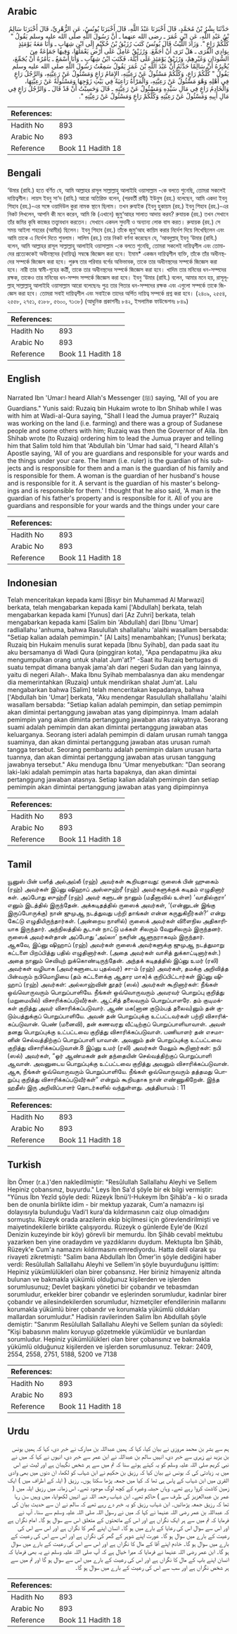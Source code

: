 ## Arabic


<div dir="rtl" lang="ar" style={{fontSize:'larger',backgroundColor:'#f8f9fa',padding:20}}>
حَدَّثَنَا بِشْرُ بْنُ مُحَمَّدٍ، قَالَ أَخْبَرَنَا عَبْدُ اللَّهِ، قَالَ أَخْبَرَنَا يُونُسُ، عَنِ الزُّهْرِيِّ، قَالَ أَخْبَرَنَا سَالِمُ بْنُ عَبْدِ اللَّهِ، عَنِ ابْنِ عُمَرَ ـ رضى الله عنهما ـ أَنَّ رَسُولَ اللَّهِ صلى الله عليه وسلم يَقُولُ ‏"‏ كُلُّكُمْ رَاعٍ ‏"‏‏.‏ وَزَادَ اللَّيْثُ قَالَ يُونُسُ كَتَبَ رُزَيْقُ بْنُ حُكَيْمٍ إِلَى ابْنِ شِهَابٍ ـ وَأَنَا مَعَهُ يَوْمَئِذٍ بِوَادِي الْقُرَى ـ هَلْ تَرَى أَنْ أُجَمِّعَ‏.‏ وَرُزَيْقٌ عَامِلٌ عَلَى أَرْضٍ يَعْمَلُهَا، وَفِيهَا جَمَاعَةٌ مِنَ السُّودَانِ وَغَيْرِهِمْ، وَرُزَيْقٌ يَوْمَئِذٍ عَلَى أَيْلَةَ، فَكَتَبَ ابْنُ شِهَابٍ ـ وَأَنَا أَسْمَعُ ـ يَأْمُرُهُ أَنْ يُجَمِّعَ، يُخْبِرُهُ أَنَّ سَالِمًا حَدَّثَهُ أَنَّ عَبْدَ اللَّهِ بْنَ عُمَرَ يَقُولُ سَمِعْتُ رَسُولَ اللَّهِ صلى الله عليه وسلم يَقُولُ ‏"‏ كُلُّكُمْ رَاعٍ، وَكُلُّكُمْ مَسْئُولٌ عَنْ رَعِيَّتِهِ، الإِمَامُ رَاعٍ وَمَسْئُولٌ عَنْ رَعِيَّتِهِ، وَالرَّجُلُ رَاعٍ فِي أَهْلِهِ وَهْوَ مَسْئُولٌ عَنْ رَعِيَّتِهِ، وَالْمَرْأَةُ رَاعِيَةٌ فِي بَيْتِ زَوْجِهَا وَمَسْئُولَةٌ عَنْ رَعِيَّتِهَا، وَالْخَادِمُ رَاعٍ فِي مَالِ سَيِّدِهِ وَمَسْئُولٌ عَنْ رَعِيَّتِهِ ـ قَالَ وَحَسِبْتُ أَنْ قَدْ قَالَ ـ وَالرَّجُلُ رَاعٍ فِي مَالِ أَبِيهِ وَمَسْئُولٌ عَنْ رَعِيَّتِهِ وَكُلُّكُمْ رَاعٍ وَمَسْئُولٌ عَنْ رَعِيَّتِهِ ‏"‏‏.‏
</div>
<div style={{backgroundColor:'#f8f9fa',padding:20, marginBottom: 10}}><table> <thead> <tr> <th>References:</th> <th></th> </tr> </thead> <tbody><tr><td>Hadith No</td><td>893</td></tr><tr><td>Arabic No</td><td>893</td></tr><tr><td>Reference</td><td>Book 11 Hadith 18</td></tr></tbody></table></div>

## Bengali


<div dir="ltr" lang="bn" style={{fontSize:'larger',backgroundColor:'#f8f9fa',padding:20}}>
‘উমার (রাযি.) হতে বর্ণিত যে, আমি আল্লাহর রাসূল সাল্লাল্লাহু আলাইহি ওয়াসাল্লাম -কে বলতে শুনেছি, তোমরা সকলেই দায়িত্বশীল। লায়স ইবনু সা‘দ (রাযি.) আরো অতিরিক্ত বলেন, (পরবর্তী রাবী) ইউনুস (রহ.) বলেছেন, আমি একদা ইবনু শিহাব (রহ.)-এর সঙ্গে ওয়াদিউল কুরা নামক স্থানে ছিলাম। তখন রুযাইক (ইবনু হুকায়ম (রহ.) ইবনু শিহাব (রহ.)-এর নিকট লিখলেন, আপনি কী মনে করেন, আমি কি (এখানে) জুমু‘আহর সালাত আদায় করব? রুযায়ক (রহ.) তখন সেখানে তাঁর জমির কৃষি কাজের তত্ত্বাবধান করতেন। সেখানে একদল সুদানী ও অন্যান্য লোক বাস করত। রুযায়ক (রহ.) সে সময় আইলা শহরের (আমীর) ছিলেন। ইবনু শিহাব (রহ.) তাঁকে জুমু‘আহ কায়িম করার নির্দেশ দিয়ে লিখেছিলেন এবং আমি তাকে এ নির্দেশ দিতে শুনলাম। সালিম (রহ.) তার নিকট বর্ণনা করেছেন যে, ‘আবদুল্লাহ্ ইবনু ‘উমার (রাযি.) বলেন, আমি আল্লাহর রাসূল সাল্লাল্লাহু আলাইহি ওয়াসাল্লাম -কে বলতে শুনেছি, তোমরা সকলেই দায়িত্বশীল এবং তোমাদের প্রত্যেককেই অধীনস্থদের (দায়িত্ব) সম্বন্ধে জিজ্ঞেস করা হবে। ইমাম* একজন দায়িত্বশীল ব্যক্তি, তাঁকে তাঁর অধীনস্থদের সম্পর্কে জিজ্ঞেস করা হবে। পুরুষ তার পরিবার বর্গের অভিভাবক, তাকে তার অধীনস্থদের সম্পর্কে জিজ্ঞেস করা হবে। নারী তার স্বামী-গৃহের কর্ত্রী, তাকে তার অধীনস্থদের সম্পর্কে জিজ্ঞেস করা হবে। খাদিম তার মনিবের ধন-সম্পদের রক্ষক, তাকেও তার মনিবের ধন-সম্পদ সম্পর্কে জিজ্ঞেস করা হবে। ইবনু ‘উমার (রাযি.) বলেন, আমার মনে হয়, রাসূলূল্লাহ্ সাল্লাল্লাহু আলাইহি ওয়াসাল্লাম আরো বলেছেনঃ পুত্র তার পিতার ধন-সম্পদের রক্ষক এবং এগুলো সম্পর্কে তাকে জিজ্ঞেস করা হবে। তোমরা সবাই দায়িত্বশীল এবং সবাইকে তাদের অর্পিত দায়িত্ব সম্পর্কে প্রশ্ন করা হবে। (২৪০৯, ২৫৫৪, ২৫৫৮, ২৭৫১, ৫১৮৮, ৫৬০০, ৭১৩৮) (আধুনিক প্রকাশনীঃ ৮৪২, ইসলামিক ফাউন্ডেশনঃ ৮৪৯)
</div>
<div style={{backgroundColor:'#f8f9fa',padding:20, marginBottom: 10}}><table> <thead> <tr> <th>References:</th> <th></th> </tr> </thead> <tbody><tr><td>Hadith No</td><td>893</td></tr><tr><td>Arabic No</td><td>893</td></tr><tr><td>Reference</td><td>Book 11 Hadith 18</td></tr></tbody></table></div>

## English


<div dir="ltr" lang="en" style={{fontSize:'larger',backgroundColor:'#f8f9fa',padding:20}}>
Narrated Ibn 'Umar:I heard Allah's Messenger (ﷺ) saying, "All of you are Guardians." Yunis said: Ruzaiq bin Hukaim wrote to Ibn Shihab while I was with him at Wadi-al-Qura saying, "Shall I lead the Jumua prayer?" Ruzaiq was working on the land (i.e. farming) and there was a group of Sudanese people and some others with him; Ruzaiq was then the Governor of Aila. Ibn Shihab wrote (to Ruzaiq) ordering him to lead the Jumua prayer and telling him that Salim told him that 'Abdullah bin 'Umar had said, "I heard Allah's Apostle saying, 'All of you are guardians and responsible for your wards and the things under your care. The Imam (i.e. ruler) is the guardian of his subjects and is responsible for them and a man is the guardian of his family and is responsible for them. A woman is the guardian of her husband's house and is responsible for it. A servant is the guardian of his master's belongings and is responsible for them.' I thought that he also said, 'A man is the guardian of his father's property and is responsible for it. All of you are guardians and responsible for your wards and the things under your care
</div>
<div style={{backgroundColor:'#f8f9fa',padding:20, marginBottom: 10}}><table> <thead> <tr> <th>References:</th> <th></th> </tr> </thead> <tbody><tr><td>Hadith No</td><td>893</td></tr><tr><td>Arabic No</td><td>893</td></tr><tr><td>Reference</td><td>Book 11 Hadith 18</td></tr></tbody></table></div>

## Indonesian


<div dir="ltr" lang="id" style={{fontSize:'larger',backgroundColor:'#f8f9fa',padding:20}}>
Telah menceritakan kepada kami [Bisyr bin Muhammad Al Marwazi] berkata, telah mengabarkan kepada kami ['Abdullah] berkata, telah mengabarkan kepada kami [Yunus] dari [Az Zuhri] berkata, telah mengabarkan kepada kami [Salim bin 'Abdullah] dari [Ibnu 'Umar] radliallahu 'anhuma, bahwa Rasulullah shallallahu 'alaihi wasallam bersabda: "Setiap kalian adalah pemimpin." [Al Laits] menambahkan; [Yunus] berkata; Ruzaiq bin Hukaim menulis surat kepada [Ibnu Syihab], dan pada saat itu aku bersamanya di Wadi Qura (pinggiran kota), "Apa pendapatmu jika aku mengumpulkan orang untuk shalat Jum'at?" -Saat itu Ruzaiq bertugas di suatu tempat dimana banyak jama'ah dari negeri Sudan dan yang lainnya, yaitu di negeri Ailah-. Maka Ibnu Syihab membalasnya dan aku mendengar dia memerintahkan (Ruzaiq) untuk mendirikan shalat Jum'at. Lalu mengabarkan bahwa [Salim] telah menceritakan kepadanya, bahwa ['Abdullah bin 'Umar] berkata, "Aku mendengar Rasulullah shallallahu 'alaihi wasallam bersabda: "Setiap kalian adalah pemimpin, dan setiap pemimpin akan dimintai pertanggung jawaban atas yang dipimpinnya. Imam adalah pemimpin yang akan diminta pertanggung jawaban atas rakyatnya. Seorang suami adalah pemimpin dan akan dimintai pertanggung jawaban atas keluarganya. Seorang isteri adalah pemimpin di dalam urusan rumah tangga suaminya, dan akan dimintai pertanggung jawaban atas urusan rumah tangga tersebut. Seorang pembantu adalah pemimpin dalam urusan harta tuannya, dan akan dimintai pertanggung jawaban atas urusan tanggung jawabnya tersebut." Aku menduga Ibnu 'Umar menyebutkan: "Dan seorang laki-laki adalah pemimpin atas harta bapaknya, dan akan dimintai pertanggung jawaban atasnya. Setiap kalian adalah pemimpin dan setiap pemimpin akan dimintai pertanggung jawaban atas yang dipimpinnya
</div>
<div style={{backgroundColor:'#f8f9fa',padding:20, marginBottom: 10}}><table> <thead> <tr> <th>References:</th> <th></th> </tr> </thead> <tbody><tr><td>Hadith No</td><td>893</td></tr><tr><td>Arabic No</td><td>893</td></tr><tr><td>Reference</td><td>Book 11 Hadith 18</td></tr></tbody></table></div>

## Tamil


<div dir="ltr" lang="ta" style={{fontSize:'larger',backgroundColor:'#f8f9fa',padding:20}}>
யூனுஸ் பின் யஸீத் அல்அய்லீ (ரஹ்) அவர்கள் கூறியதாவது: ருஸைக் பின் ஹுகைம் (ரஹ்) அவர்கள் இப்னு ஷிஹாப் அஸ்ஸுஹ்ரீ (ரஹ்) அவர்களுக்குக் கடிதம் எழுதினார் கள். அப்போது ஸுஹ்ரீ (ரஹ்) அவர் களுடன் நானும் (மதீனாவில் உள்ள) ‘வாதில்குரா’ எனும் இடத்தில் இருந்தேன். அக்கடிதத்தில் ருஸைக் அவர்கள், ‘(என்னுடன் இங்கு இருப்போருக்கு) நான் ஜுமுஆ நடத்துவது பற்றி தாங்கள் என்ன கருதுகிறீர்கள்?’ என்று கேட்டு எழுதியிருந்தார்கள். (அன்றைய நாளில்) ருஸைக் அவர்கள் விளைநில அதிகாரியாக இருந்தார். அந்நிலத்தில் சூடான் நாட்டு மக்கள் சிலரும் வேறுசிலரும் இருந்தனர். ருஸைக் அவர்கள்தான் அப்போது ‘அய்லா’ நகரின் ஆளுநராகவும் இருந்தார். ஆகவே, இப்னு ஷிஹாப் (ரஹ்) அவர்கள் ருஸைக் அவர்களுக்கு ஜுமுஆ நடத்துமாறு கட்டளை பிறப்பித்து பதில் எழுதினார்கள். (அதை அவர்கள் வாசித் துக்காட்டினார்கள்.) அதை நானும் செவியுற் றுக்கொண்டிருந்தேன். அந்தக் கடிதத்தில் இப்னு உமர் (ரலி) அவர்கள் வழியாக (அவர்களுடைய புதல்வர்) சா-ம் (ரஹ்) அவர்கள், தமக்கு அறிவித்த பின்வரும் நபிமொழியை (தம் கட்டளைக்கு ஆதார மாக)க் குறிப்பிட்டார்கள் இப்னு ஷிஹாப் (ரஹ்) அவர்கள்: அல்லாஹ்வின் தூதர் (ஸல்) அவர்கள் கூறினார்கள்: நீங்கள் ஒவ்வொருவரும் பொறுப்பாளியே. நீங்கள் ஒவ்வொருவரும் அவரவர் பொறுப்பு குறித்து (மறுமையில்) விசாரிக்கப்படுவீர்கள். ஆட்சித் தலைவரும் பொறுப்பாளரே. தம் குடிமக்கள் குறித்து அவர் விசாரிக்கப்படுவார். ஆண் மக(னான குடும்பத் தலைவ)னும் தன் குடும்பத்துக்குப் பொறுப்பாளியே. அவன் தன் பொறுப்புக்கு உட்பட்டவர்கள் பற்றி விசாரிக்கப்படுவான். பெண் (மனைவி), தன் கணவரது வீட்டிற்குப் பொறுப்பாளியாவாள். அவள் தனது பொறுப்புக்கு உட்பட்டவை குறித்து விசாரிக்கப்படுவாள். பணியாளர் தன் எசமானின் செல்வத்திற்குப் பொறுப்பாளி யாவான். அவனும் தன் பொறுப்புக்கு உட்பட்டவை குறித்து விசாரிக்கப்படுவான்.8 இப்னு உமர் (ரலி) அவர்கள் மேலும் கூறினார்கள்: நபி (ஸல்) அவர்கள், “ஓர் ஆண்மகன் தன் தந்தையின் செல்வத்திற்குப் பொறுப்பாளி ஆவான். அவனுடைய பொறுப்புக்கு உட்பட்டவை குறித்து அவனும் விசாரிக்கப்படுவான். ஆக, நீங்கள் ஒவ்வொருவரும் பொறுப்பாளியே. நீங்கள் ஒவ்வொருவரும் தத்தமது பொறுப்பு குறித்து விசாரிக்கப்படுவீர்கள்” என்றும் கூறியதாக நான் எண்ணுகிறேன். இந்த ஹதீஸ் இரு அறிவிப்பாளர் தொடர்களில் வந்துள்ளது. அத்தியாயம் : 11
</div>
<div style={{backgroundColor:'#f8f9fa',padding:20, marginBottom: 10}}><table> <thead> <tr> <th>References:</th> <th></th> </tr> </thead> <tbody><tr><td>Hadith No</td><td>893</td></tr><tr><td>Arabic No</td><td>893</td></tr><tr><td>Reference</td><td>Book 11 Hadith 18</td></tr></tbody></table></div>

## Turkish


<div dir="ltr" lang="tr" style={{fontSize:'larger',backgroundColor:'#f8f9fa',padding:20}}>
İbn Ömer (r.a.)'den nakledilmiştir: "Resûlullah Sallallahu Aleyhi ve Sellem Hepiniz çobansınız, buyurdu." Leys İbn Sa'd şöyle bir ek bilgi vermiştir: "Yûnus İbn Yezîd şöyle dedi: Rüzeyk İbnü'I-Hukeym İbn Şihâb'a - ki o sırada ben de onunla birlikte idim - bir mektup yazarak, Cum'a namazını işi dolayısıyla bulunduğu Vadi'l kura'da kıldırmasının caiz olup olmadığını sormuştu. Rüzeyk orada arazilerin ekip biçilmesi için görevlendirilmişti ve maiyetindekilerle birlikte çalışıyordu. Rüzeyk o günlerde Eyle'de (Kızıl Denizin kuzeyinde bir köy) görevli bir memurdu. İbn Şihâb cevabî mektubu yazarken ben yine oradaydım ve yazdıklarını duydum. Mektupta İbn Şihâb, Rüzeyk'e Cum'a namazını kıldırmasını emrediyordu. Hatta delil olarak şu rivayeti zikretmişti: "Salim bana Abdullah İbn Ömer'in şöyle dediğini haber verdi: Resûlullah Sallallahu Aleyhi ve Sellem'in şöyle buyurduğunu işittim: Hepiniz yükümlülükleri olan birer çobansınız. Her biriniz himayeniz altında bulunan ve bakmakla yükümlü olduğunuz kişilerden ve işlerden sorumlusunuz; Devlet başkanı yönetici bir çobandır ve tebasmdan sorumludur, erkekler birer çobandır ve eşlerinden sorumlu­dur, kadınlar birer çobandır ve ailesindekilerden sorumludur, hizmetçiler efendilerinin mallarını korumakla yükümlü birer çobandır ve korumakla yükümlü oldukları mallardan sorumludur." Hadisin ravilerinden Salim İbn Abdullah şöyle demiştir: "Sanırım Resûlullah Sallallahu Aleyhi ve Sellem şunları da söyledi: "Kişi babasının malını koruyup gözetmekle yükümlüdür ve bunlardan sorumludur. Hepiniz yükümlülükleri olan birer ço­bansınız ve bakmakla yükümlü olduğunuz kişilerden ve işlerden sorumlusunuz. Tekrar: 2409, 2554, 2558, 2751, 5188, 5200 ve 7138
</div>
<div style={{backgroundColor:'#f8f9fa',padding:20, marginBottom: 10}}><table> <thead> <tr> <th>References:</th> <th></th> </tr> </thead> <tbody><tr><td>Hadith No</td><td>893</td></tr><tr><td>Arabic No</td><td>893</td></tr><tr><td>Reference</td><td>Book 11 Hadith 18</td></tr></tbody></table></div>

## Urdu


<div dir="rtl" lang="ur" style={{fontSize:'larger',backgroundColor:'#f8f9fa',padding:20}}>
ہم سے بشر بن محمد مروزی نے بیان کیا، کہا کہ ہمیں عبداللہ بن مبارک نے خبر دی، کہا کہ ہمیں یونس بن یزید نے زہری سے خبر دی، انہیں سالم بن عبداللہ نے ابن عمر سے خبر دی، انہوں نے کہا کہ میں نے نبی کریم صلی اللہ علیہ وسلم کو یہ کہتے ہوئے سنا کہ تم میں سے ہر شخص نگہبان ہے اور لیث نے اس میں یہ زیادتی کی کہ یونس نے بیان کیا کہ رزیق بن حکیم نے ابن شہاب کو لکھا، ان دنوں میں بھی وادی القریٰ میں ابن شہاب کے پاس ہی تھا کہ کیا میں جمعہ پڑھا سکتا ہوں۔ رزیق ( ایلہ کے اطراف میں ) ایک زمین کاشت کروا رہے تھے۔ وہاں حبشہ وغیرہ کے کچھ لوگ موجود تھے۔ اس زمانہ میں رزیق ایلہ میں ( عمر بن عبدالعزیز کی طرف سے ) حاکم تھے۔ ابن شہاب رحمہ اللہ نے انہیں لکھوایا، میں وہیں سن رہا تھا کہ رزیق جمعہ پڑھائیں۔ ابن شہاب رزیق کو یہ خبر دے رہے تھے کہ سالم نے ان سے حدیث بیان کی کہ عبداللہ بن عمر رضی اللہ عنہما نے کہا کہ میں نے رسول اللہ صلی اللہ علیہ وسلم سے سنا۔ آپ نے فرمایا کہ تم میں سے ہر ایک نگراں ہے اور اس کے ماتحتوں کے متعلق اس سے سوال ہو گا۔ امام نگراں ہے اور اس سے سوال اس کی رعایا کے بارے میں ہو گا۔ انسان اپنے گھر کا نگراں ہے اور اس سے اس کی رعیت کے بارے میں سوال ہو گا۔ عورت اپنے شوہر کے گھر کی نگراں ہے اور اس سے اس کی رعیت کے بارے میں سوال ہو گا۔ خادم اپنے آقا کے مال کا نگراں ہے اور اس سے اس کی رعیت کے بارے میں سوال ہو گا۔ ابن عمر رضی اللہ عنہما نے فرمایا کہ میرا خیال ہے کہ آپ صلی اللہ علیہ وسلم نے یہ بھی فرمایا کہ انسان اپنے باپ کے مال کا نگراں ہے اور اس کی رعیت کے بارے میں اس سے سوال ہو گا اور تم میں سے ہر شخص نگراں ہے اور سب سے اس کی رعیت کے بارے میں سوال ہو گا۔
</div>
<div style={{backgroundColor:'#f8f9fa',padding:20, marginBottom: 10}}><table> <thead> <tr> <th>References:</th> <th></th> </tr> </thead> <tbody><tr><td>Hadith No</td><td>893</td></tr><tr><td>Arabic No</td><td>893</td></tr><tr><td>Reference</td><td>Book 11 Hadith 18</td></tr></tbody></table></div>